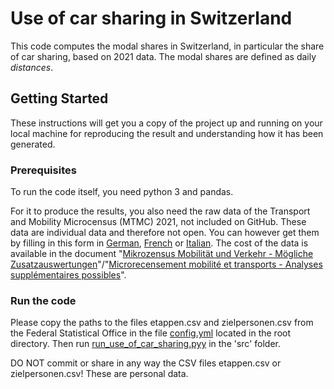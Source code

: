 # Use of car sharing in Switzerland

This code computes the modal shares in Switzerland, in particular the share of car sharing, based on 2021 data. The modal shares are defined as daily *distances*.

## Getting Started
These instructions will get you a copy of the project up and running on your local machine for reproducing the result and understanding how it has been generated.

### Prerequisites
To run the code itself, you need python 3 and pandas.

For it to produce the results, you also need the raw data of the Transport and Mobility Microcensus (MTMC) 2021, not included on GitHub. These data are individual data and therefore not open. You can however get them by filling in this form in <a href="https://www.are.admin.ch/are/de/home/verkehr-und-infrastruktur/grundlagen-und-daten/mzmv/datenzugang.html">German</a>, <a href="https://www.are.admin.ch/are/fr/home/mobilite/bases-et-donnees/mrmt/accesauxdonnees.html">French</a> or <a href="https://www.are.admin.ch/are/it/home/mobilita/basi-e-dati/mcmt/accessoaidati.html">Italian</a>. The cost of the data is available in the document "<a href="https://www.are.admin.ch/dam/are/de/dokumente/verkehr/dokumente/mikrozensus/mzmv-zusatzauswertungen2021.pdf.download.pdf/Zusatzauswertungen%20MZMV%202021%20DE.pdf">Mikrozensus Mobilität und Verkehr - Mögliche Zusatzauswertungen</a>"/"<a href="[https://www.are.admin.ch/are/fr/home/media-et-publications/publications/bases/mikrozensus-mobilitat-und-verkehr-2015-mogliche-zusatzauswertung.html](https://www.are.admin.ch/dam/are/fr/dokumente/verkehr/dokumente/mikrozensus/mzmv-zusatzauswertungen2021.pdf.download.pdf/Zusatzauswertungen%20MZMV%202021%20FR.pdf)">Microrecensement mobilité et transports - Analyses supplémentaires possibles</a>".

### Run the code
Please copy the paths to the files etappen.csv and zielpersonen.csv from the Federal Statistical Office in the file <a href="[https://github.com/antonindanalet/modal-split-in-Switzerland/tree/master/data/input/2005/mtmc05](https://github.com/antonindanalet/use-of-car-sharing-in-Switzerland/blob/master/config.yml)">config.yml</a> located in the root directory. Then run <a href="[https://github.com/antonindanalet/modal-split-in-Switzerland/blob/master/src/run_modal_split_in_Switzerland.py](https://github.com/antonindanalet/use-of-car-sharing-in-Switzerland/blob/master/src/run_use_of_car_sharing.py)">run_use_of_car_sharing.pyy</a> in the 'src' folder.

DO NOT commit or share in any way the CSV files etappen.csv or zielpersonen.csv! These are personal data.
